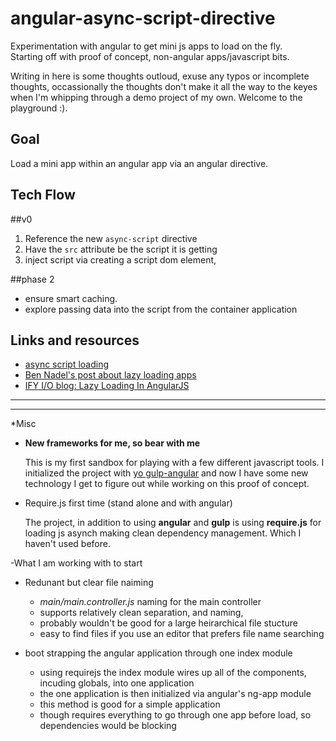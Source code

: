# angular-async-script-directive
Experimentation with angular to get mini js apps to load on the fly.  
Starting off with proof of concept, non-angular apps/javascript bits.  

Writing in here is some thoughts outloud, exuse any typos or incomplete thoughts,
occassionally the thoughts don't make it all the way to the keyes when I'm
whipping through a demo project of my own.  Welcome to the playground :).


## Goal

Load a mini app within an angular app via an angular directive.


## Tech Flow
##v0
1. Reference the new `async-script` directive
2. Have the `src` attribute be the script it is getting
3. inject script via creating a script dom element, 

##phase 2 
- ensure smart caching. 
- explore passing data into the script from the container application


## Links and resources
- [async script loading](http://www.html5rocks.com/en/tutorials/speed/script-loading/)
- [Ben Nadel's post about lazy loading apps](http://www.bennadel.com/blog/2553-loading-angularjs-components-after-your-application-has-been-bootstrapped.htm)
- [IFY I/O blog: Lazy Loading In AngularJS](http://ify.io/lazy-loading-in-angularjs/)



---------------------------
---------------------------

*Misc

- **New frameworks for me, so bear with me**

  This is my first sandbox for playing with a few different javascript tools.
  I initialized the project with [yo gulp-angular](https://github.com/Swiip/generator-gulp-angular)
  and now I have some new technology I get to figure out while working on this  proof of concept.

- Require.js first time (stand alone and with angular)

  The project, in addition to using **angular** and **gulp** is using **require.js** for loading js
  asynch making clean dependency management.  Which I haven't used before.

-What I am working with to start

  - Redunant but clear file naiming
    - *main/main.controller.js* naming for the main controller
    - supports relatively clean separation, and naming,
    - probably wouldn't be good for a large heirarchical file stucture
    - easy to find files if you use an editor that prefers file name searching

  - boot strapping the angular application through one index module
    - using requirejs the index module wires up all of the components, incuding globals, into
      one application
    - the one application is then initialized via angular's ng-app module
    - this method is good for a simple application
    - though requires everything to go through one app before load, so dependencies would be blocking
